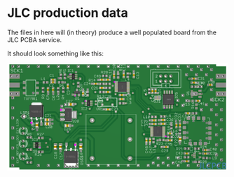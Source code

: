 # JLC production data

The files in here will (in theory) produce a well populated board from the JLC PCBA service.

It should look something like this:

![PCB Layout with components](https://raw.githubusercontent.com/rszemeti/MicrowaveLocalOscillator/main/JLC/capture-2022-11-26T23%2028%2055.803Z.png)
